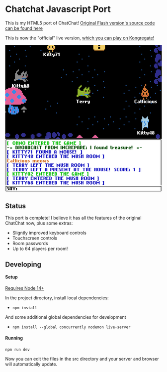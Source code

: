 # Chatchat Javascript Port

This is my HTML5 port of ChatChat! [Original Flash version's source code can be found here](https://github.com/TerryCavanagh/chatchat)

This is now the "official" live version, [which you can play on Kongregate!](http://www.kongregate.com/games/TerryCavanagh_B/chatchat)

![screenshot](src/screenshot.png "ChatChat Screenshot")

## Status

This port is complete! I believe it has all the features of the original ChatChat now, plus some extras:

* Sligntly improved keyboard controls
* Touchscreen controls
* Room passwords
* Up to 64 players per room!

## Developing

#### Setup

[Requires Node 14+](https://nodejs.org/en/)

In the project directory, install local dependencies:

* `npm install`

And some additional global dependencies for development

* `npm install --global concurrently nodemon live-server`

#### Running

`npm run dev`

Now you can edit the files in the src directory and your server and browser will automatically update.
